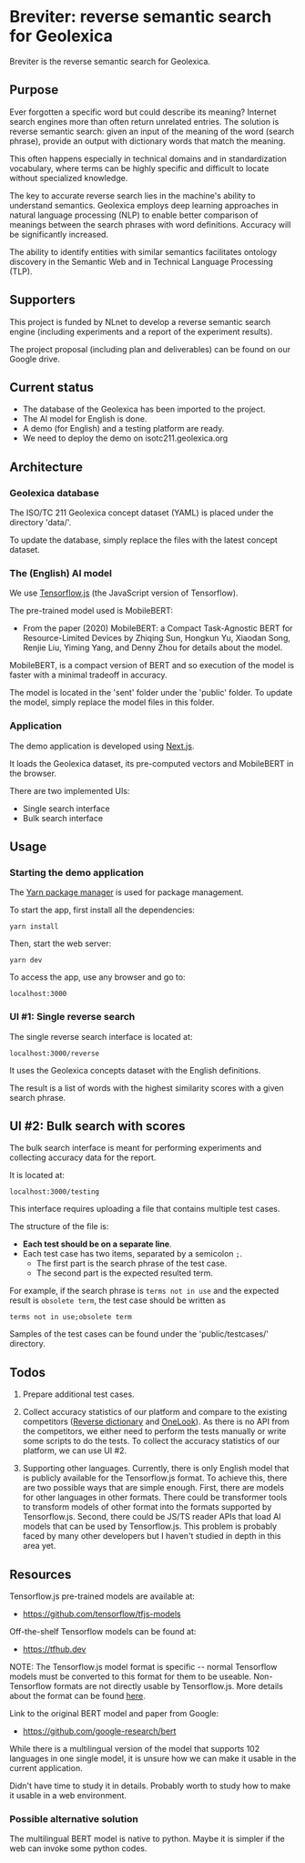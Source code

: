 # Breviter: reverse semantic search for Geolexica

Breviter is the reverse semantic search for Geolexica.

## Purpose

Ever forgotten a specific word but could describe its meaning?
Internet search engines more than often return unrelated entries. The solution
is reverse semantic search: given an input of the meaning of the word (search
phrase), provide an output with dictionary words that match the meaning.

This often happens especially in technical domains and in standardization
vocabulary, where terms can be highly specific and difficult to locate without
specialized knowledge.

The key to accurate reverse search lies in the machine's ability to understand
semantics. Geolexica employs deep learning approaches in natural language
processing (NLP) to enable better comparison of meanings between the search
phrases with word definitions. Accuracy will be significantly increased.

The ability to identify entities with similar semantics facilitates ontology
discovery in the Semantic Web and in Technical Language Processing (TLP).

## Supporters

This project is funded by NLnet to develop a reverse semantic search engine
(including experiments and a report of the experiment results).

The project proposal (including plan and deliverables) can be found on our
Google drive.

## Current status

* The database of the Geolexica has been imported to the project.
* The AI model for English is done.
* A demo (for English) and a testing platform are ready.
* We need to deploy the demo on isotc211.geolexica.org


## Architecture

### Geolexica database

The ISO/TC 211 Geolexica concept dataset (YAML) is placed under the directory
'data/'.

To update the database, simply replace the files with the latest concept
dataset.

### The (English) AI model

We use [Tensorflow.js](https://www.tensorflow.org/js) (the JavaScript version of
Tensorflow).

The pre-trained model used is MobileBERT:
* From the paper (2020) MobileBERT: a Compact Task-Agnostic BERT for
  Resource-Limited Devices by Zhiqing Sun, Hongkun Yu, Xiaodan Song, Renjie Liu,
  Yiming Yang, and Denny Zhou for details about the model.

MobileBERT, is a compact version of BERT and so execution of the model is faster
with a minimal tradeoff in accuracy.

The model is located in the 'sent' folder under the 'public' folder. To update
the model, simply replace the model files in this folder.

### Application

The demo application is developed using [Next.js](https://nextjs.org).

It loads the Geolexica dataset, its pre-computed vectors
and MobileBERT in the browser.

There are two implemented UIs:
* Single search interface
* Bulk search interface


## Usage

### Starting the demo application

The [Yarn package manager](https://yarnpkg.com) is used for package management.

To start the app, first install all the dependencies:

```
yarn install
```

Then, start the web server:

```
yarn dev
```

To access the app, use any browser and go to:

```
localhost:3000
```


### UI #1: Single reverse search

The single reverse search interface is located at:

```
localhost:3000/reverse
```

It uses the Geolexica concepts dataset with the English definitions.

The result is a list of words with the highest similarity scores with a given
search phrase.


## UI #2: Bulk search with scores

The bulk search interface is meant for performing experiments and collecting
accuracy data for the report.

It is located at:

```
localhost:3000/testing
```

This interface requires uploading a file that contains multiple test cases.

The structure of the file is:
* **Each test should be on a separate line**.
* Each test case has two items, separated by a semicolon ``;``.
  * The first part is the search phrase of the test case.
  * The second part is the expected resulted term.

For example, if the search phrase is `terms not in use` and the expected result
is `obsolete term`, the test case should be written as

```
terms not in use;obsolete term
```

Samples of the test cases can be found under the 'public/testcases/' directory.


## Todos

1. Prepare additional test cases.

1. Collect accuracy statistics of our platform and compare to the existing competitors ([Reverse dictionary](https://reversedictionary.org/) and [OneLook](https://www.onelook.com/reverse-dictionary.shtml)). As there is no API from the competitors, we either need to perform the tests manually or write some scripts to do the tests. To collect the accuracy statistics of our platform, we can use UI #2.

1. Supporting other languages. Currently, there is only English model that is publicly available for the Tensorflow.js format. To achieve this, there are two possible ways that are simple enough. First, there are models for other languages in other formats. There could be transformer tools to transform models of other format into the formats supported by Tensorflow.js. Second, there could be JS/TS reader APIs that load AI models that can be used by Tensorflow.js. This problem is probably faced by many other developers but I haven't studied in depth in this area yet.


## Resources

Tensorflow.js pre-trained models are available at:
* https://github.com/tensorflow/tfjs-models

Off-the-shelf Tensorflow models can be found at:
* https://tfhub.dev

NOTE: The Tensorflow.js model format is specific -- normal Tensorflow models
must be converted to this format for them to be useable. Non-Tensorflow formats
are not directly usable by Tensorflow.js. More details about the format can be
found [here](https://www.tensorflow.org/hub/model_formats).


Link to the original BERT model and paper from Google:
* https://github.com/google-research/bert

While there is a multilingual version of the model that supports 102 languages
in one single model, it is unsure how we can make it usable in the current
application.

Didn't have time to study it in details. Probably worth to study how to make it
usable in a web environment.

### Possible alternative solution

The multilingual BERT model is native to python. Maybe it is simpler if the web
can invoke some python codes.
